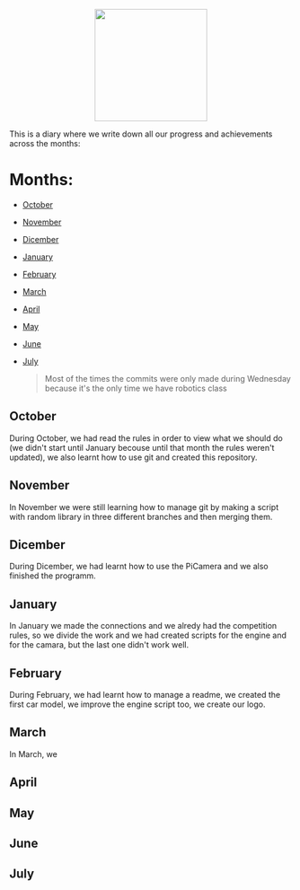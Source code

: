 <p align="center">
  <img width="200" height="200" src="https://github.com/Ploirad/WRO-2024-ArduMASTERS/assets/148375115/122c7233-1e41-4727-894d-9d810f12458b">
</p>
This is a diary where we write down all our progress and achievements across the months:

# Months:
- [October](#October)
- [November](#November)
- [Dicember](#Dicember)
- [January](#January)
- [February](#February)
- [March](#March)
- [April](#April)
- [May](#May)
- [June](#June)
- [July](#July)

  > Most of the times the commits were only made during Wednesday because it's the only time we have robotics class

## October
During October, we had read the rules in order to view what we should do (we didn't start until January becouse until that month the rules weren't updated), we also learnt how to use git and created this repository.

## November
In November we were still learning how to manage git by making a script with random library in three different branches and then merging them.

## Dicember
During Dicember, we had learnt how to use the PiCamera and we also finished the programm.

## January
In January we made the connections and we alredy had the competition rules, so we divide the work and we had created scripts for the engine and for the camara, but the last one didn't work well.
## February
During February, we had learnt how to manage a readme, we created the first car model, we improve the engine script too, we create our logo.
## March
In March, we 
## April

## May

## June

## July
